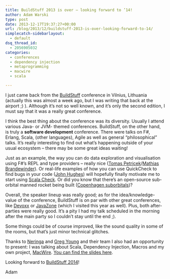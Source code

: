 ```yaml
---
title: BuildStuff 2013 is over – looking forward to ’14!
author: Adam Warski
type: post
date: 2013-12-17T19:37:27+00:00
url: /blog/2013/12/buildstuff-2013-is-over-looking-forward-to-14/
simplecatch-sidebarlayout:
  - default
dsq_thread_id:
  - 2056905032
categories:
  - conferences
  - dependency injection
  - metaprogramming
  - macwire
  - scala

---
```

I just came back from the [BuildStuff][1] conference in Vilnius, Lithuania (actually this was almost a week ago, but I was writing that back at the airport ;) ). Although it’s not so well known, and it’s only the second edition, I must say that it was a really great conference.

I think the best thing about the conference was its diversity. Usually I attend various Java- or JVM- themed conferences. BuildStuff, on the other hand, is truly a **software development** conference. There were talks on F#, Erlang, Scala, (other languages), Agile as well as general “philosophical” talks. It’s really interesting to find out what’s happening outside of your usual ecosystem &#8211; there may be some great ideas waiting!

Just as an example, the way you can do data exploration and visualisation using F#’s REPL and type providers &#8211; really nice ([Tomas Petricek][2]/[Mathias Brandewinder][3]). Or real-life examples of how you can use QuickCheck to find bugs in your code ([John Hughes][4]) will hopefully finally motivate me to start using [Scala Check][5]. Or did you know that there’s an open-source sub-orbital manned rocket being built ([Copenhagen suborbitals][6])? 

Overall, the speaker lineup was really good; as for the idea/knowledge-value of the conference, BuildStuff is on par with other great conferences, like [Devoxx][7] or [JavaZone][7] (which I visited this year as well). Plus, both after-parties were really good. It&#8217;s a pity I had my talk scheduled in the morning after the main party so I couldn&#8217;t stay until the end ;).

Some things could be of course improved, like the sound quality in some of the rooms, but that’s just minor technical glitches.

Thanks to [Neringa][8] and [Greg Young][9] and their team I also had an opportunity to present: I was talking about Scala, Dependency Injection, Macros and my own project, [MacWire][10]. [You can find the slides here][11]. 

Looking forward to [BuildStuff 2014][1]!

Adam

 [1]: http://buildstuff.lt/
 [2]: https://twitter.com/tomaspetricek
 [3]: https://twitter.com/brandewinder
 [4]: https://twitter.com/rjmh
 [5]: http://www.scalacheck.org/
 [6]: http://copenhagensuborbitals.com/
 [7]: http://devoxx.com/
 [8]: https://twitter.com/Neringita1
 [9]: https://twitter.com/gregyoung
 [10]: https://github.com/adamw/macwire
 [11]: http://www.slideshare.net/adamw1pl/the-noframework-scala-dependency-injection-framework
